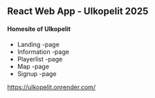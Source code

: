 ## React Web App - Ulkopelit 2025
#### Homesite of Ulkopelit

*   Landing -page
*   Information -page
*   Playerlist -page
*   Map -page
*   Signup -page

https://ulkopelit.onrender.com/